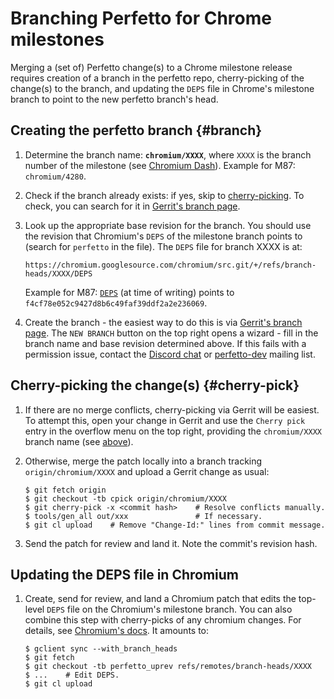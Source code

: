 # Branching Perfetto for Chrome milestones

Merging a (set of) Perfetto change(s) to a Chrome milestone release requires
creation of a branch in the perfetto repo, cherry-picking of the change(s) to
the branch, and updating the `DEPS` file in Chrome's milestone branch to point
to the new perfetto branch's head.

## Creating the perfetto branch {#branch}

1.  Determine the branch name: **`chromium/XXXX`**, where `XXXX` is the branch
    number of the milestone (see
    [Chromium Dash](https://chromiumdash.appspot.com/branches)). Example for
    M87: `chromium/4280`.

1.  Check if the branch already exists: if yes, skip to
    [cherry-picking](#all-tables). To check, you can search for it in
    [Gerrit's branch page](https://android-review.googlesource.com/admin/repos/platform/external/perfetto,branches).

1.  Look up the appropriate base revision for the branch. You should use the
    revision that Chromium's `DEPS` of the milestone branch points to (search
    for `perfetto` in the file). The `DEPS` file for branch XXXX is at:

    `https://chromium.googlesource.com/chromium/src.git/+/refs/branch-heads/XXXX/DEPS`

    Example for M87:
    [`DEPS`](https://chromium.googlesource.com/chromium/src.git/+/refs/branch-heads/4280/DEPS)
    (at time of writing) points to `f4cf78e052c9427d8b6c49faf39ddf2a2e236069`.

1.  Create the branch - the easiest way to do this is via
    [Gerrit's branch page](https://android-review.googlesource.com/admin/repos/platform/external/perfetto,branches).
    The `NEW BRANCH` button on the top right opens a wizard - fill in the branch
    name and base revision determined above. If this fails with a permission
    issue, contact the [Discord chat](https://discord.gg/35ShE3A) or
    [perfetto-dev](https://groups.google.com/forum/#!forum/perfetto-dev) mailing
    list.

## Cherry-picking the change(s) {#cherry-pick}

1.  If there are no merge conflicts, cherry-picking via Gerrit will be easiest.
    To attempt this, open your change in Gerrit and use the `Cherry pick` entry
    in the overflow menu on the top right, providing the `chromium/XXXX` branch
    name (see [above](#branch)).

1.  Otherwise, merge the patch locally into a branch tracking
    `origin/chromium/XXXX` and upload a Gerrit change as usual:

    ```
    $ git fetch origin
    $ git checkout -tb cpick origin/chromium/XXXX
    $ git cherry-pick -x <commit hash>    # Resolve conflicts manually.
    $ tools/gen_all out/xxx               # If necessary.
    $ git cl upload    # Remove "Change-Id:" lines from commit message.
    ```

1.  Send the patch for review and land it. Note the commit's revision hash.

## Updating the DEPS file in Chromium

1.  Create, send for review, and land a Chromium patch that edits the top-level
    `DEPS` file on the Chromium's milestone branch. You can also combine this
    step with cherry-picks of any chromium changes. For details, see
    [Chromium's docs](https://www.chromium.org/developers/how-tos/drover). It
    amounts to:

    ```
    $ gclient sync --with_branch_heads
    $ git fetch
    $ git checkout -tb perfetto_uprev refs/remotes/branch-heads/XXXX
    $ ...    # Edit DEPS.
    $ git cl upload
    ```

